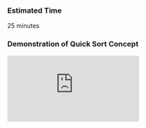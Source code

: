 ### Estimated Time

25 minutes
### Demonstration of Quick Sort Concept
<iframe src="https://www.youtube.com/embed/lp-D5tIHr7A" frameborder="0" allow="autoplay; encrypted-media" allowfullscreen></iframe>
